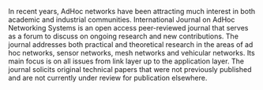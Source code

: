 In recent years, AdHoc networks have been attracting much interest in both academic and industrial communities. International Journal on AdHoc Networking Systems is an open access peer-reviewed journal that serves as a forum to discuss on ongoing research and new contributions. The journal addresses both practical and theoretical research in the areas of ad hoc networks, sensor networks, mesh networks and vehicular networks. Its main focus is on all issues from link layer up to the application layer. The journal solicits original technical papers that were not previously published and are not currently under review for publication elsewhere.
